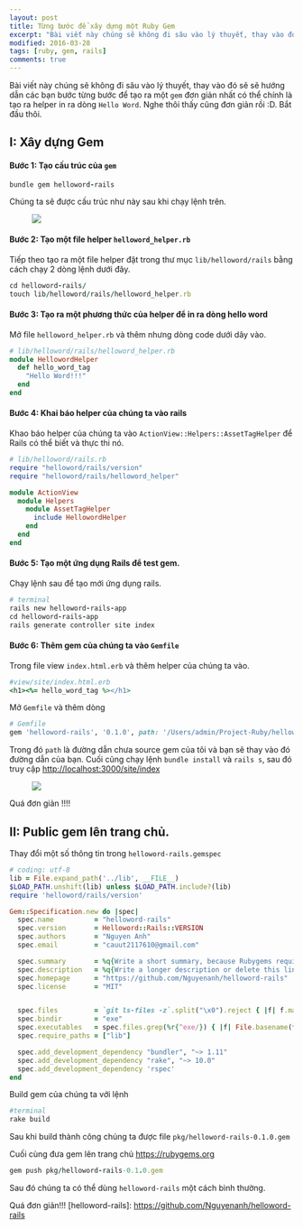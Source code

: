 ```yaml
---
layout: post
title: Từng bước để xây dựng một Ruby Gem
excerpt: "Bài viết này chúng sẽ không đi sâu vào lý thuyết, thay vào đó sẽ sẽ hướng dẫn các bạn bước từng bước để tạo ra một gem đơn giản nhất có thể chính là tạo ra helper in ra dòng Hello Word. Nghe thôi thấy cũng đơn giản rồi :D. Bắt đầu thôi."
modified: 2016-03-28
tags: [ruby, gem, rails]
comments: true
---
```

Bài viết này chúng sẽ không đi sâu vào lý thuyết, thay vào đó sẽ sẽ hướng dẫn các bạn bước từng bước để tạo ra một `gem` đơn giản nhất có thể chính là tạo ra helper in ra dòng `Hello Word`. Nghe thôi thấy cũng đơn giản rồi :D. Bắt đầu thôi.

## I: Xây dựng Gem

#### Bước 1: Tạo cấu trúc của `gem`

``` ruby
bundle gem helloword-rails
```
Chúng ta sẽ được cấu trúc như này sau khi chạy lệnh trên.
<figure>
	<img src="https://cloud.githubusercontent.com/assets/7424863/14407550/b8d384a2-fef7-11e5-82af-1bb2a7cbc944.png"></a>
</figure>

#### Bước 2: Tạo một file helper `helloword_helper.rb`

Tiếp theo tạo ra một file helper đặt trong thư mục `lib/helloword/rails` bằng cách chạy 2 dòng lệnh dưới đây.

``` ruby
cd helloword-rails/
touch lib/helloword/rails/helloword_helper.rb
```

#### Bước 3: Tạo ra một phương thức của helper để in ra dòng hello word

Mở file `helloword_helper.rb` và thêm nhưng dòng code dưới dây vào.

``` ruby
# lib/helloword/rails/helloword_helper.rb
module HellowordHelper
  def hello_word_tag
    "Hello Word!!!"
  end
end
```
#### Bước 4: Khai báo helper của chúng ta vào rails

Khao báo helper của chúng ta vào `ActionView::Helpers::AssetTagHelper` để Rails có thể biết và thực thi nó.

``` ruby
# lib/helloword/rails.rb
require "helloword/rails/version"
require "helloword/rails/helloword_helper"

module ActionView
  module Helpers
    module AssetTagHelper
      include HellowordHelper
    end
  end
end
```
#### Bước 5: Tạo một ứng dụng Rails để test gem.

Chạy lệnh sau để tạo mới ứng dụng rails.

``` ruby
# terminal
rails new helloword-rails-app
cd helloword-rails-app
rails generate controller site index
```

#### Bước 6: Thêm gem của chúng ta vào `Gemfile`

Trong file view `index.html.erb` và thêm helper của chúng ta vào.

``` ruby
#view/site/index.html.erb
<h1><%= hello_word_tag %></h1>

```
Mở `Gemfile` và thêm dòng

``` ruby
# Gemfile
gem 'helloword-rails', '0.1.0', path: '/Users/admin/Project-Ruby/helloword-rails/'
```

Trong đó `path` là đường dẫn chưa source gem của tôi và bạn sẽ thay vào đó đường dẫn của bạn.
Cuối cũng chạy lệnh `bundle install` và `rails s`, sau đó truy cập <http://localhost:3000/site/index>
<figure>
	<img src="https://cloud.githubusercontent.com/assets/7424863/14407815/663ffd2a-ff00-11e5-818c-2e6716c65e45.png"></a>
</figure>
Quá đơn giản !!!!

## II: Public gem lên trang chủ.

Thay đổi một số thông tin trong `helloword-rails.gemspec`

``` ruby
# coding: utf-8
lib = File.expand_path('../lib', __FILE__)
$LOAD_PATH.unshift(lib) unless $LOAD_PATH.include?(lib)
require 'helloword/rails/version'

Gem::Specification.new do |spec|
  spec.name          = "helloword-rails"
  spec.version       = Helloword::Rails::VERSION
  spec.authors       = "Nguyen Anh"
  spec.email         = "cauut2117610@gmail.com"

  spec.summary       = %q{Write a short summary, because Rubygems requires one.}
  spec.description   = %q{Write a longer description or delete this line.}
  spec.homepage      = "https://github.com/Nguyenanh/helloword-rails"
  spec.license       = "MIT"


  spec.files         = `git ls-files -z`.split("\x0").reject { |f| f.match(%r{^(test|spec|features)/}) }
  spec.bindir        = "exe"
  spec.executables   = spec.files.grep(%r{^exe/}) { |f| File.basename(f) }
  spec.require_paths = ["lib"]

  spec.add_development_dependency "bundler", "~> 1.11"
  spec.add_development_dependency "rake", "~> 10.0"
  spec.add_development_dependency 'rspec'
end
```
Build gem của chúng ta với lệnh

``` ruby
#terminal
rake build
```

Sau khi build thành công chúng ta được file `pkg/helloword-rails-0.1.0.gem`

Cuối cùng đưa gem lên trang chủ <https://rubygems.org>

``` ruby
gem push pkg/helloword-rails-0.1.0.gem
```

Sau đó chúng ta có thể dùng `helloword-rails` một cách bình thường.

Quá đơn giản!!!
[helloword-rails]: https://github.com/Nguyenanh/helloword-rails
